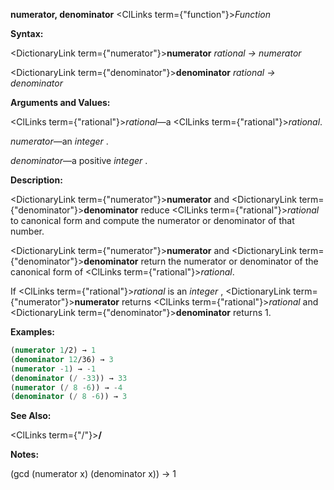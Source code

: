 **numerator, denominator** <ClLinks  term={"function"}><i>Function</i></ClLinks> 



**Syntax:** 



<DictionaryLink  term={"numerator"}><b>numerator</b></DictionaryLink> *rational → numerator* 



<DictionaryLink  term={"denominator"}><b>denominator</b></DictionaryLink> *rational → denominator* 



**Arguments and Values:** 



<ClLinks  term={"rational"}><i>rational</i></ClLinks>—a <ClLinks  term={"rational"}><i>rational</i></ClLinks>. 



*numerator*—an *integer* . 



*denominator*—a positive *integer* . 



**Description:** 



<DictionaryLink  term={"numerator"}><b>numerator</b></DictionaryLink> and <DictionaryLink  term={"denominator"}><b>denominator</b></DictionaryLink> reduce <ClLinks  term={"rational"}><i>rational</i></ClLinks> to canonical form and compute the numerator or denominator of that number. 



<DictionaryLink  term={"numerator"}><b>numerator</b></DictionaryLink> and <DictionaryLink  term={"denominator"}><b>denominator</b></DictionaryLink> return the numerator or denominator of the canonical form of <ClLinks  term={"rational"}><i>rational</i></ClLinks>. 



If <ClLinks  term={"rational"}><i>rational</i></ClLinks> is an *integer* , <DictionaryLink  term={"numerator"}><b>numerator</b></DictionaryLink> returns <ClLinks  term={"rational"}><i>rational</i></ClLinks> and <DictionaryLink  term={"denominator"}><b>denominator</b></DictionaryLink> returns 1. 



**Examples:**
```lisp
(numerator 1/2) → 1 
(denominator 12/36) → 3 
(numerator -1) → -1 
(denominator (/ -33)) → 33 
(numerator (/ 8 -6)) → -4 
(denominator (/ 8 -6)) → 3 
```
**See Also:** 



<ClLinks  term={"/"}><b>/</b></ClLinks> 







 



 



**Notes:** 



(gcd (numerator x) (denominator x)) → 1 



